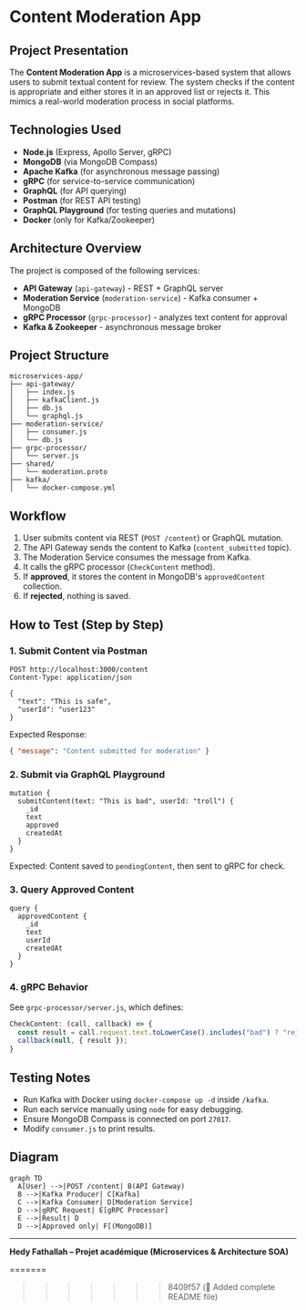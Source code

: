 # Content Moderation App

## Project Presentation
The **Content Moderation App** is a microservices-based system that allows users to submit textual content for review. The system checks if the content is appropriate and either stores it in an approved list or rejects it. This mimics a real-world moderation process in social platforms.

## Technologies Used
- **Node.js** (Express, Apollo Server, gRPC)
- **MongoDB** (via MongoDB Compass)
- **Apache Kafka** (for asynchronous message passing)
- **gRPC** (for service-to-service communication)
- **GraphQL** (for API querying)
- **Postman** (for REST API testing)
- **GraphQL Playground** (for testing queries and mutations)
- **Docker** (only for Kafka/Zookeeper)

## Architecture Overview
The project is composed of the following services:

- **API Gateway** (`api-gateway`) - REST + GraphQL server
- **Moderation Service** (`moderation-service`) - Kafka consumer + MongoDB
- **gRPC Processor** (`grpc-processor`) - analyzes text content for approval
- **Kafka & Zookeeper** - asynchronous message broker

## Project Structure
```
microservices-app/
├── api-gateway/
│   ├── index.js
│   ├── kafkaClient.js
│   ├── db.js
│   └── graphql.js
├── moderation-service/
│   ├── consumer.js
│   └── db.js
├── grpc-processor/
│   └── server.js
├── shared/
│   └── moderation.proto
├── kafka/
│   └── docker-compose.yml
```

## Workflow

1. User submits content via REST (`POST /content`) or GraphQL mutation.
2. The API Gateway sends the content to Kafka (`content_submitted` topic).
3. The Moderation Service consumes the message from Kafka.
4. It calls the gRPC processor (`CheckContent` method).
5. If **approved**, it stores the content in MongoDB's `approvedContent` collection.
6. If **rejected**, nothing is saved.

## How to Test (Step by Step)

### 1. Submit Content via Postman
```
POST http://localhost:3000/content
Content-Type: application/json

{
  "text": "This is safe",
  "userId": "user123"
}
```

Expected Response:
```json
{ "message": "Content submitted for moderation" }
```

### 2. Submit via GraphQL Playground
```
mutation {
  submitContent(text: "This is bad", userId: "troll") {
    _id
    text
    approved
    createdAt
  }
}
```

Expected: Content saved to `pendingContent`, then sent to gRPC for check.

### 3. Query Approved Content
```
query {
  approvedContent {
    _id
    text
    userId
    createdAt
  }
}
```

### 4. gRPC Behavior
See `grpc-processor/server.js`, which defines:
```js
CheckContent: (call, callback) => {
  const result = call.request.text.toLowerCase().includes("bad") ? "rejected" : "approved";
  callback(null, { result });
}
```

## Testing Notes
- Run Kafka with Docker using `docker-compose up -d` inside `/kafka`.
- Run each service manually using `node` for easy debugging.
- Ensure MongoDB Compass is connected on port `27017`.
- Modify `consumer.js` to print results.

## Diagram
```mermaid
graph TD
  A[User] -->|POST /content| B(API Gateway)
  B -->|Kafka Producer| C[Kafka]
  C -->|Kafka Consumer| D[Moderation Service]
  D -->|gRPC Request| E[gRPC Processor]
  E -->|Result| D
  D -->|Approved only| F[(MongoDB)]
```

---




**Hedy Fathallah – Projet académique (Microservices & Architecture SOA)**  

=======
>>>>>>> 8409f57 (📝 Added complete README file)
